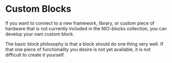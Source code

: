 # Custom Blocks

If you want to connect to a new framework, library, or custom piece of hardware that is not currently included in the NIO-blocks collection, you can develop your own custom block.

The basic block philosophy is that a block should do one thing very well. If that one piece of functionality you desire is not yet available, it is not difficult to create it yourself.
